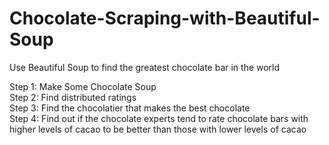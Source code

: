 # Chocolate-Scraping-with-Beautiful-Soup

 Use Beautiful Soup to find the greatest chocolate bar in the world
 
 Step 1: Make Some Chocolate Soup\
 Step 2: Find distributed ratings\
 Step 3: Find the chocolatier that makes the best chocolate\
 Step 4: Find out if the chocolate experts tend to rate chocolate bars with higher levels of cacao to be better than those with lower levels of cacao
